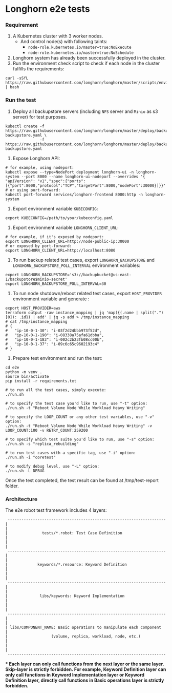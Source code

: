 # Longhorn e2e tests

### Requirement

1. A Kubernetes cluster with 3 worker nodes.
   - And control node(s) with following taints:
      - `node-role.kubernetes.io/master=true:NoExecute`
      - `node-role.kubernetes.io/master=true:NoSchedule` 
1. Longhorn system has already been successfully deployed in the cluster.
1. Run the environment check script to check if each node in the cluster fulfills the requirements:
```
curl -sSfL https://raw.githubusercontent.com/longhorn/longhorn/master/scripts/environment_check.sh | bash
```

### Run the test

1. Deploy all backupstore servers (including `NFS` server and `Minio` as s3 server) for test purposes.
```
kubectl create -f https://raw.githubusercontent.com/longhorn/longhorn/master/deploy/backupstores/minio-backupstore.yaml \
               -f https://raw.githubusercontent.com/longhorn/longhorn/master/deploy/backupstores/nfs-backupstore.yaml
```

1. Expose Longhorn API:
```
# for example, using nodeport:
kubectl expose --type=NodePort deployment longhorn-ui -n longhorn-system --port 8000 --name longhorn-ui-nodeport --overrides '{ "apiVersion": "v1","spec":{"ports": [{"port":8000,"protocol":"TCP","targetPort":8000,"nodePort":30000}]}}'
# or using port-forward:
kubectl port-forward services/longhorn-frontend 8080:http -n longhorn-system
```

1. Export environment variable `KUBECONFIG`:
```
export KUBECONFIG=/path/to/your/kubeconfig.yaml
```

1. Export environment variable `LONGHORN_CLIENT_URL`:
```
# for example, if it's exposed by nodeport:
export LONGHORN_CLIENT_URL=http://node-public-ip:30000
# or exposed by port-forward:
export LONGHORN_CLIENT_URL=http://localhost:8080
```

1. To run backup related test cases, export `LONGHORN_BACKUPSTORE` and `LONGHORN_BACKUPSTORE_POLL_INTERVAL` environment variables:

```
export LONGHORN_BACKUPSTORE='s3://backupbucket@us-east-1/backupstore$minio-secret'
export LONGHORN_BACKUPSTORE_POLL_INTERVAL=30
```

1. To run node shutdown/reboot related test cases, export `HOST_PROVIDER` environment variable and generate :

```
export HOST_PROVIDER=aws
terraform output -raw instance_mapping | jq 'map({(.name | split(".")[0]): .id}) | add' | jq -s add > /tmp/instance_mapping
# cat /tmp/instance_mapping
# {
#   "ip-10-0-1-30": "i-03f2d24bbb973f52d",
#   "ip-10-0-1-190": "i-08338a75afa61dbba",
#   "ip-10-0-1-183": "i-002c2b23fb08cc00b",
#   "ip-10-0-1-37": "i-09c6c65c9602193c4"
# }
```

1. Prepare test environment and run the test:
```
cd e2e
python -m venv .
source bin/activate
pip install -r requirements.txt

# to run all the test cases, simply execute:
./run.sh

# to specify the test case you'd like to run, use "-t" option:
./run.sh -t "Reboot Volume Node While Workload Heavy Writing"

# to specify the LOOP_COUNT or any other test variables, use "-v" option:
./run.sh -t "Reboot Volume Node While Workload Heavy Writing" -v LOOP_COUNT:100 -v RETRY_COUNT:259200

# to specify which test suite you'd like to run, use "-s" option:
./run.sh -s "replica_rebuilding"

# to run test cases with a specific tag, use "-i" option:
./run.sh -i "coretest"

# to modify debug level, use "-L" option:
./run.sh -L DEBUG
```

Once the test completed, the test result can be found at /tmp/test-report folder.

### Architecture

The e2e robot test framework includes 4 layers:

```
 ---------------------------------------------------------------------
|                                                                     |
|               tests/*.robot: Test Case Definition                   |
|                                                                     |
 ---------------------------------------------------------------------
|                                                                     |
|             keywords/*.resource: Keyword Definition                 |
|                                                                     |
 ---------------------------------------------------------------------
|                                                                     |
|              libs/keywords: Keyword Implementation                  |
|                                                                     |
 ---------------------------------------------------------------------
|                                                                     |
| libs/COMPONENT_NAME: Basic operations to manipulate each component  |
|                   (volume, replica, workload, node, etc.)           |
|                                                                     |
 ---------------------------------------------------------------------
```

 __* Each layer can only call functions from the next layer or the same layer. Skip-layer is strictly forbidden. For example, Keyword Definition layer can only call functions in Keyword Implementation layer or Keyword Definition layer, directly call functions in Basic operations layer is strictly forbidden.__
